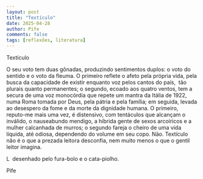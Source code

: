 ```yaml
---
layout: post
title: "Textículo"
date: 2025-04-28
author: Pife
comments: false
tags: [reflexões, literatura]
---
```


Textículo

O seu voto tem duas gônadas, produzindo sentimentos duplos: o voto do sentido e o voto da fleuma.
O primeiro reflete o afeto pela própria vida, pela busca da capacidade de existir enquanto voz pelos cantos do país,  tão plurais quanto permanentes; o segundo, ecoado aos quatro ventos, tem a secura de uma voz monocórdia que repete um mantra da Itália de 1922, numa Roma tomada por Deus, pela pátria e pela família; em seguida, levada ao desespero da fome e da morte da dignidade humana.
O primeiro, reputo-me mais uma vez, é distensivo, com tentáculos que alcançam o inválido, o nauseabundo mendigo, a híbrida gente de sexos arcoíricos e a mulher calcanhada de murros; o segundo fareja o cheiro de uma vida líquida, até odiosa, dependendo do volume em seu copo.
Não. Textículo não é o que a prezada leitora desconfia, nem muito menos o que o gentil leitor imagina. 

L  desenhado pelo fura-bolo e o cata-piolho. 

Pife
